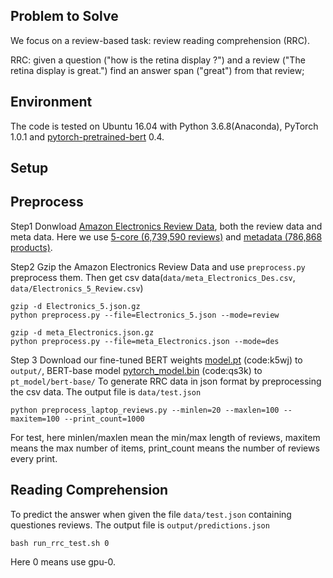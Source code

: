## Problem to Solve
We focus on a review-based task: review reading comprehension (RRC).

RRC: given a question ("how is the retina display ?") and a review ("The retina display is great.") find an answer span ("great") from that review;

## Environment
The code is tested on Ubuntu 16.04 with Python 3.6.8(Anaconda), PyTorch 1.0.1 and [pytorch-pretrained-bert](https://github.com/huggingface/pytorch-pretrained-BERT) 0.4. 

## Setup
## Preprocess
Step1 Donwload [Amazon Electronics Review Data](https://nijianmo.github.io/amazon/index.html), both the review data and meta data. Here we use [5-core (6,739,590 reviews)](http://deepyeti.ucsd.edu/jianmo/amazon/categoryFilesSmall/Electronics_5.json.gz) and [metadata (786,868 products)](https://forms.gle/A8hBfPxKkKGFCP238).

Step2 Gzip the Amazon Electronics Review Data and use `preprocess.py` preprocess them. Then get csv data(`data/meta_Electronics_Des.csv`, `data/Electronics_5_Review.csv`)
```
gzip -d Electronics_5.json.gz
python preprocess.py --file=Electronics_5.json --mode=review

gzip -d meta_Electronics.json.gz
python preprocess.py --file=meta_Electronics.json --mode=des
```

Step 3 Download our fine-tuned BERT weights [model.pt](https://pan.baidu.com/s/1x4fhWjqOqTxcrEuIWce_Iw) (code:k5wj) to `output/`, BERT-base model [pytorch_model.bin](https://pan.baidu.com/s/16fDUOV__WrLRUKNyhc0_7w) (code:qs3k) to `pt_model/bert-base/`  To generate RRC data in json format by preprocessing the csv data. The output file is `data/test.json`
```
python preprocess_laptop_reviews.py --minlen=20 --maxlen=100 --maxitem=100 --print_count=1000
```
For test, here minlen/maxlen mean the min/max length of reviews, maxitem means the max number of items, print_count means the number of reviews every print.

## Reading Comprehension
To predict the answer when given the file `data/test.json` containing questiones reviews. The output file is `output/predictions.json`
```
bash run_rrc_test.sh 0
```
Here 0 means use gpu-0.
